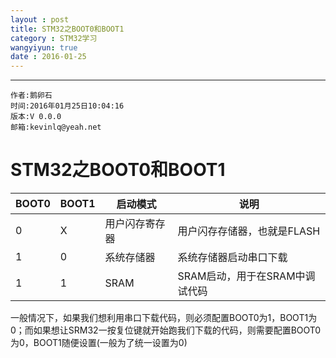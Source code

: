 ```yaml
---
layout : post
title: STM32之BOOT0和BOOT1
category : STM32学习
wangyiyun: true
date : 2016-01-25
---
```


******

    作者:鹅卵石
    时间:2016年01月25日10:04:16
    版本:V 0.0.0
    邮箱:kevinlq@yeah.net

<!-- more -->

# STM32之BOOT0和BOOT1

|BOOT0   |BOOT1     |启动模式     |说明     |
| ---  | --- | --- | --- |
|0     |X     | 用户闪存寄存器    |用户闪存存储器，也就是FLASH     |
|1     |0     |系统存储器     |系统存储器启动串口下载     |
|1     |1    |SRAM     |SRAM启动，用于在SRAM中调试代码     |


一般情况下，如果我们想利用串口下载代码，则必须配置BOOT0为1，BOOT1为0；而如果想让SRM32一按复位键就开始跑我们下载的代码，则需要配置BOOT0为0，BOOT1随便设置(一般为了统一设置为0)